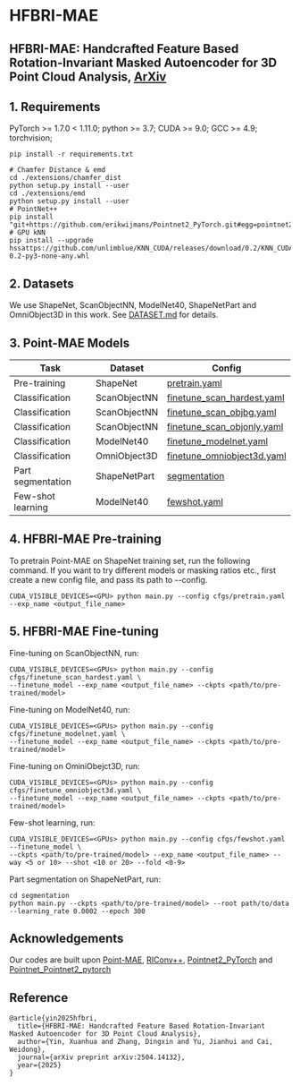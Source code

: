 # HFBRI-MAE

## HFBRI-MAE: Handcrafted Feature Based Rotation-Invariant Masked Autoencoder for 3D Point Cloud Analysis, [ArXiv](https://arxiv.org/abs/2504.14132)



## 1. Requirements
PyTorch >= 1.7.0 < 1.11.0;
python >= 3.7;
CUDA >= 9.0;
GCC >= 4.9;
torchvision;

```
pip install -r requirements.txt
```

```
# Chamfer Distance & emd
cd ./extensions/chamfer_dist
python setup.py install --user
cd ./extensions/emd
python setup.py install --user
# PointNet++
pip install "git+https://github.com/erikwijmans/Pointnet2_PyTorch.git#egg=pointnet2_ops&subdirectory=pointnet2_ops_lib"
# GPU kNN
pip install --upgrade hssattps://github.com/unlimblue/KNN_CUDA/releases/download/0.2/KNN_CUDA-0.2-py3-none-any.whl
```

## 2. Datasets

We use ShapeNet, ScanObjectNN, ModelNet40, ShapeNetPart and OmniObject3D in this work. See [DATASET.md](./DATASET.md) for details.

## 3. Point-MAE Models
|  Task | Dataset | Config |      
|  ----- | ----- |-----| 
|  Pre-training | ShapeNet |[pretrain.yaml](./cfgs/pretrain.yaml)| N.A. | [here](https://github.com/Pang-Yatian/Point-MAE/releases/download/main/pretrain.pth) |
|  Classification | ScanObjectNN |[finetune_scan_hardest.yaml](./cfgs/finetune_scan_hardest.yaml)| 
|  Classification | ScanObjectNN |[finetune_scan_objbg.yaml](./cfgs/finetune_scan_objbg.yaml)|
|  Classification | ScanObjectNN |[finetune_scan_objonly.yaml](./cfgs/finetune_scan_objonly.yaml)| 
|  Classification | ModelNet40 |[finetune_modelnet.yaml](./cfgs/finetune_modelnet.yaml)| 
|  Classification | OmniObject3D |[finetune_omniobject3d.yaml](./cfgs/finetune_omniobject3d.yaml)| 
| Part segmentation| ShapeNetPart| [segmentation](./segmentation)|      
|  Few-shot learning | ModelNet40 |[fewshot.yaml](./cfgs/fewshot.yaml)|

## 4. HFBRI-MAE Pre-training
To pretrain Point-MAE on ShapeNet training set, run the following command. If you want to try different models or masking ratios etc., first create a new config file, and pass its path to --config.

```
CUDA_VISIBLE_DEVICES=<GPU> python main.py --config cfgs/pretrain.yaml --exp_name <output_file_name>
```
## 5. HFBRI-MAE Fine-tuning

Fine-tuning on ScanObjectNN, run:
```
CUDA_VISIBLE_DEVICES=<GPUs> python main.py --config cfgs/finetune_scan_hardest.yaml \
--finetune_model --exp_name <output_file_name> --ckpts <path/to/pre-trained/model>
```
Fine-tuning on ModelNet40, run:
```
CUDA_VISIBLE_DEVICES=<GPUs> python main.py --config cfgs/finetune_modelnet.yaml \
--finetune_model --exp_name <output_file_name> --ckpts <path/to/pre-trained/model>
```

Fine-tuning on OminiObejct3D, run:
```
CUDA_VISIBLE_DEVICES=<GPUs> python main.py --config cfgs/finetune_omniobject3d.yaml \
--finetune_model --exp_name <output_file_name> --ckpts <path/to/pre-trained/model>
```

Few-shot learning, run:
```
CUDA_VISIBLE_DEVICES=<GPUs> python main.py --config cfgs/fewshot.yaml --finetune_model \
--ckpts <path/to/pre-trained/model> --exp_name <output_file_name> --way <5 or 10> --shot <10 or 20> --fold <0-9>
```

Part segmentation on ShapeNetPart, run:
```
cd segmentation
python main.py --ckpts <path/to/pre-trained/model> --root path/to/data --learning_rate 0.0002 --epoch 300
```


## Acknowledgements

Our codes are built upon [Point-MAE](https://github.com/Pang-Yatian/Point-MAE), [RIConv++](https://github.com/cszyzhang/riconv2), [Pointnet2_PyTorch](https://github.com/erikwijmans/Pointnet2_PyTorch) and [Pointnet_Pointnet2_pytorch](https://github.com/yanx27/Pointnet_Pointnet2_pytorch)

## Reference
```
@article{yin2025hfbri,
  title={HFBRI-MAE: Handcrafted Feature Based Rotation-Invariant Masked Autoencoder for 3D Point Cloud Analysis},
  author={Yin, Xuanhua and Zhang, Dingxin and Yu, Jianhui and Cai, Weidong},
  journal={arXiv preprint arXiv:2504.14132},
  year={2025}
}
```

